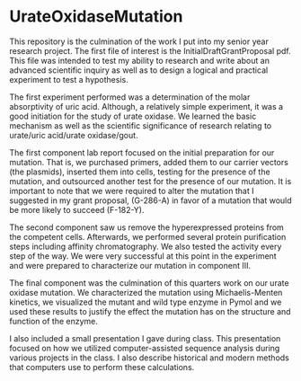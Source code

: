 # UrateOxidaseMutation

This repository is the culmination of the work I put into my senior year research project. The first file of interest is the InitialDraftGrantProposal pdf. This file was intended to test my ability to research and write about an advanced scientific inquiry as well as to design a logical and practical experiment to test a hypothesis.

The first experiment performed was a determination of the molar absorptivity of uric acid. Although, a relatively simple experiment, it was a good initiation for the study of urate oxidase. We learned the basic mechanism as well as the scientific significance of research relating to urate/uric acid/urate oxidase/gout.

The first component lab report focused on the initial preparation for our mutation. That is, we purchased primers, added them to our carrier vectors (the plasmids), inserted them into cells, testing for the presence of the mutation, and outsourced another test for the presence of our mutation. It is important to note that we were required to alter the mutation that I suggested in my grant proposal, (G-286-A) in favor of a mutation that would be more likely to succeed (F-182-Y).

The second component saw us remove the hyperexpressed proteins from the competent cells. Afterwards, we performed several protein purification steps including affinity chromatography. We also tested the activity every step of the way. We were very successful at this point in the experiment and were prepared to characterize our mutation in component III.

The final component was the culmination of this quarters work on our urate oxidase mutation. We characterized the mutation using Michaelis-Menten kinetics, we visualized the mutant and wild type enzyme in Pymol and we used these results to justify the effect the mutation has on the structure and function of the enzyme.

I also included a small presentation I gave during class. This presentation focused on how we utilized computer-assisted sequence analysis during various projects in the class. I also describe historical and modern methods that computers use to perform these calculations.
